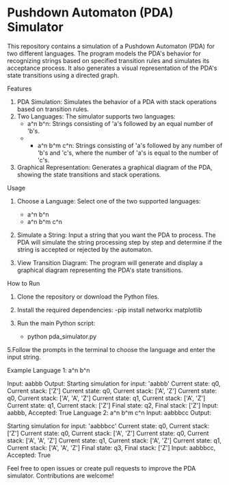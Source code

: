 # Pushdown Automaton (PDA) Simulator

This repository contains a simulation of a Pushdown Automaton (PDA) for two different languages. The program models the PDA's behavior for recognizing strings based on specified transition rules and simulates its acceptance process. It also generates a visual representation of the PDA's state transitions using a directed graph.

Features
1. PDA Simulation: Simulates the behavior of a PDA with stack operations based on transition rules.
2. Two Languages: The simulator supports two languages:
    - a^n b^n: Strings consisting of 'a's followed by an equal number of 'b's.
    - - a^n b^m c^n: Strings consisting of 'a's followed by any number of 'b's and 'c's, where the number of 'a's is equal to the number of 'c's.
3. Graphical Representation: Generates a graphical diagram of the PDA, showing the state transitions and stack operations.

Usage
1. Choose a Language: Select one of the two supported languages:
    - a^n b^n
    - a^n b^m c^n

2. Simulate a String: Input a string that you want the PDA to process. The PDA will simulate the string processing step by step and determine if the string is accepted or rejected by the automaton.

3. View Transition Diagram: The program will generate and display a graphical diagram representing the PDA's state transitions.

How to Run
1. Clone the repository or download the Python files.
2. Install the required dependencies:
    -pip install networkx matplotlib
   
4. Run the main Python script:
    - python pda_simulator.py
      
5.Follow the prompts in the terminal to choose the language and enter the input string.

Example
Language 1: a^n b^n

Input: aabbb
Output:
Starting simulation for input: 'aabbb'
Current state: q0, Current stack: ['Z']
Current state: q0, Current stack: ['A', 'Z']
Current state: q0, Current stack: ['A', 'A', 'Z']
Current state: q1, Current stack: ['A', 'Z']
Current state: q1, Current stack: ['Z']
Final state: q2, Final stack: ['Z']
Input: aabbb, Accepted: True
Language 2: a^n b^m c^n
Input: aabbbcc
Output:

Starting simulation for input: 'aabbbcc'
Current state: q0, Current stack: ['Z']
Current state: q0, Current stack: ['A', 'Z']
Current state: q0, Current stack: ['A', 'A', 'Z']
Current state: q1, Current stack: ['A', 'Z']
Current state: q1, Current stack: ['A', 'A', 'Z']
Final state: q3, Final stack: ['Z']
Input: aabbbcc, Accepted: True

Feel free to open issues or create pull requests to improve the PDA simulator. Contributions are welcome!
